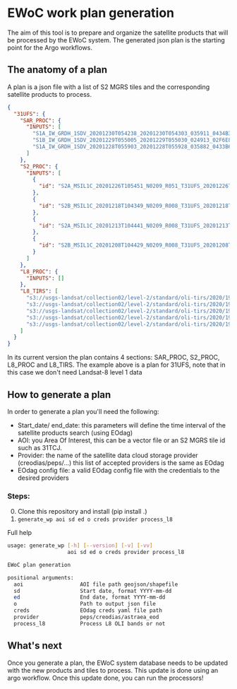 # EWoC work plan generation 

The aim of this tool is to prepare and organize the satellite products that will be processed by the EWoC system.
The generated json plan is the starting point for the Argo workflows.

## The anatomy of a plan
A plan is a json file with a list of S2 MGRS tiles and the corresponding satellite products to process.
```json
{
  "31UFS": {
    "SAR_PROC": {
      "INPUTS": [
        "S1A_IW_GRDH_1SDV_20201230T054238_20201230T054303_035911_0434B3_96C7",
        "S1B_IW_GRDH_1SDV_20201229T055005_20201229T055030_024913_02F6E8_1262",
        "S1A_IW_GRDH_1SDV_20201228T055903_20201228T055928_035882_0433B6_B991"
      ]
    },
    "S2_PROC": {
      "INPUTS": [
        {
          "id": "S2A_MSIL1C_20201226T105451_N0209_R051_T31UFS_20201226T130209"
        },
        {
          "id": "S2B_MSIL1C_20201218T104349_N0209_R008_T31UFS_20201218T115054"
        },
        {
          "id": "S2A_MSIL1C_20201213T104441_N0209_R008_T31UFS_20201213T125210"
        },
        {
          "id": "S2B_MSIL1C_20201208T104429_N0209_R008_T31UFS_20201208T114513"
        }
      ]
    },
    "L8_PROC": {
      "INPUTS": []
    },
    "L8_TIRS": [
      "s3://usgs-landsat/collection02/level-2/standard/oli-tirs/2020/199/025/LC08_L2SP_199025_20201229_20210310_02_T1/LC08_L2SP_199025_20201229_20210310_02_T1_ST_B10.TIF",
      "s3://usgs-landsat/collection02/level-2/standard/oli-tirs/2020/196/025/LC08_L2SP_196025_20201208_20210313_02_T1/LC08_L2SP_196025_20201208_20210313_02_T1_ST_B10.TIF",
      "s3://usgs-landsat/collection02/level-2/standard/oli-tirs/2020/198/025/LC08_L2SP_198025_20201206_20210313_02_T1/LC08_L2SP_198025_20201206_20210313_02_T1_ST_B10.TIF",
      "s3://usgs-landsat/collection02/level-2/standard/oli-tirs/2020/197/024/LC08_L2SP_197024_20201129_20210316_02_T1/LC08_L2SP_197024_20201129_20210316_02_T1_ST_B10.TIF",
      "s3://usgs-landsat/collection02/level-2/standard/oli-tirs/2020/198/025/LC08_L2SP_198025_20201120_20210315_02_T1/LC08_L2SP_198025_20201120_20210315_02_T1_ST_B10.TIF"
    ]
  }
}
```
In its current version the plan contains 4 sections: SAR_PROC, S2_PROC, L8_PROC and L8_TIRS. The example above is a plan for 31UFS, note that in this case we don't need Landsat-8 level 1 data

## How to generate a plan 
In order to generate a plan you'll need the following:
- Start_date/ end_date: this parameters will define the time interval of the satellite products search (using EOdag)
- AOI: you Area Of Interest, this can be a vector file or an S2 MGRS tile id such as 31TCJ.
- Provider: the name of the satellite data cloud storage provider (creodias/peps/...) this list of accepted providers is the same as EOdag
- EOdag config file: a valid EOdag config file with the credentials to the desired providers
### Steps:
0. Clone this repository and install (pip install .)
1. `generate_wp aoi sd ed o creds provider process_l8`

Full help
```bash
usage: generate_wp [-h] [--version] [-v] [-vv]
                   aoi sd ed o creds provider process_l8

EWoC plan generation

positional arguments:
  aoi                  AOI file path geojson/shapefile
  sd                   Start date, format YYYY-mm-dd
  ed                   End date, format YYYY-mm-dd
  o                    Path to output json file
  creds                EOdag creds yaml file path
  provider             peps/creodias/astraea_eod
  process_l8           Process L8 OLI bands or not
```
## What's next
Once you generate a plan, the EWoC system database needs to be updated with the new products and tiles to process.
This update is done using an argo workflow. Once this update done, you can run the processors!
